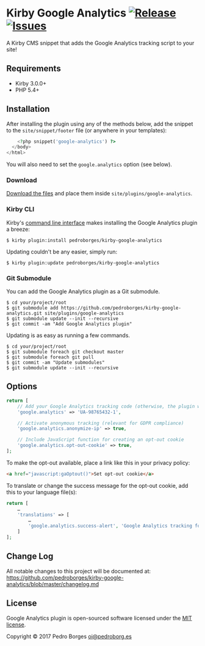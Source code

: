 # Kirby Google Analytics [![Release](https://img.shields.io/github/release/pedroborges/kirby-google-analytics.svg)](https://github.com/pedroborges/kirby-google-analytics/releases) [![Issues](https://img.shields.io/github/issues/pedroborges/kirby-google-analytics.svg)](https://github.com/pedroborges/kirby-google-analytics/issues)

A Kirby CMS snippet that adds the Google Analytics tracking script to your site!

## Requirements
- Kirby 3.0.0+
- PHP 5.4+

## Installation
After installing the plugin using any of the methods below, add the snippet to the `site/snippet/footer` file (or anywhere in your templates):

```php
    <?php snippet('google-analytics') ?>
  </body>
</html>
```

You will also need to set the `google.analytics` option (see below).

### Download
[Download the files](https://github.com/pedroborges/kirby-google-analytics/archive/master.zip) and place them inside `site/plugins/google-analytics`.

### Kirby CLI
Kirby's [command line interface](https://github.com/getkirby/cli) makes installing the Google Analytics plugin a breeze:

    $ kirby plugin:install pedroborges/kirby-google-analytics

Updating couldn't be any easier, simply run:

    $ kirby plugin:update pedroborges/kirby-google-analytics

### Git Submodule
You can add the Google Analytics plugin as a Git submodule.

    $ cd your/project/root
    $ git submodule add https://github.com/pedroborges/kirby-google-analytics.git site/plugins/google-analytics
    $ git submodule update --init --recursive
    $ git commit -am "Add Google Analytics plugin"

Updating is as easy as running a few commands.

    $ cd your/project/root
    $ git submodule foreach git checkout master
    $ git submodule foreach git pull
    $ git commit -am "Update submodules"
    $ git submodule update --init --recursive

## Options

```php
return [
    // Add your Google Analytics tracking code (otherwise, the plugin won't work)
    'google.analytics' => 'UA-98765432-1',

    // Activate anonymous tracking (relevant for GDPR compliance)
    'google.analytics.anonymize-ip' => true,

    // Include JavaScript function for creating an opt-out cookie
    'google.analytics.opt-out-cookie' => true,
];
```

To make the opt-out available, place a link like this in your privacy policy:

```html
<a href="javascript:gaOptout()">Set opt-out cookie</a>
```

To translate or change the success message for the opt-out cookie, add this to your language file(s):

```php
return [
    …
    'translations' => [
        …
        'google.analytics.success-alert', 'Google Analytics tracking for this website and browser has been sucessfully disabled.',
    ]
];
```

## Change Log
All notable changes to this project will be documented at: <https://github.com/pedroborges/kirby-google-analytics/blob/master/changelog.md>

## License
Google Analytics plugin is open-sourced software licensed under the [MIT license](http://www.opensource.org/licenses/mit-license.php).

Copyright © 2017 Pedro Borges <oi@pedroborg.es>
